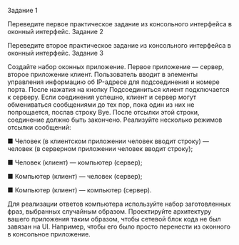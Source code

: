 Задание 1

Переведите первое практическое задание из консольного интерфейса в оконный интерфейс.
Задание 2

Переведите второе практическое задание из консольного интерфейса в оконный интерфейс.
Задание 3

Создайте набор оконных приложение. Первое приложение — сервер, второе приложение клиент. Пользователь
вводит в элементы управления информацию об IP-адресе
для подсоединения и номере порта. После нажатия на
кнопку Подсоединиться клиент подключается к серверу.
Если соединения успешно, клиент и сервер могут обмениваться сообщениями до тех пор, пока один из них не
попрощается, послав строку Bye. После отсылки этой
строки, соединение должно быть закончено. Реализуйте
несколько режимов отсылки сообщений:

■ Человек (в клиентском приложении человек вводит строку) — человек (в серверном приложении
человек вводит строку);

■ Человек (клиент) — компьютер (сервер);

■ Компьютер (клиент) — человек (сервер);

■ Компьютер (клиент) — компьютер (сервер).

Для реализации ответов компьютера используйте набор заготовленных фраз, выбранных случайным образом.
Проектируйте архитектуру вашего приложения таким
образом, чтобы сетевой блок кода не был завязан на UI.
Например, чтобы его было просто перенести из оконного
в консольное приложение.
